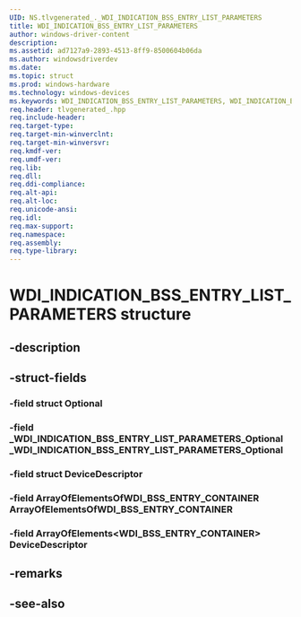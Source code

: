 ```yaml
---
UID: NS.tlvgenerated_._WDI_INDICATION_BSS_ENTRY_LIST_PARAMETERS
title: WDI_INDICATION_BSS_ENTRY_LIST_PARAMETERS
author: windows-driver-content
description: 
ms.assetid: ad7127a9-2893-4513-8ff9-8500604b06da
ms.author: windowsdriverdev
ms.date: 
ms.topic: struct
ms.prod: windows-hardware
ms.technology: windows-devices
ms.keywords: WDI_INDICATION_BSS_ENTRY_LIST_PARAMETERS, WDI_INDICATION_BSS_ENTRY_LIST_PARAMETERS, *PWDI_INDICATION_BSS_ENTRY_LIST_PARAMETERS
req.header: tlvgenerated_.hpp
req.include-header:
req.target-type:
req.target-min-winverclnt:
req.target-min-winversvr:
req.kmdf-ver:
req.umdf-ver:
req.lib:
req.dll:
req.ddi-compliance:
req.alt-api:
req.alt-loc:
req.unicode-ansi:
req.idl:
req.max-support:
req.namespace:
req.assembly:
req.type-library:
---
```


# WDI_INDICATION_BSS_ENTRY_LIST_PARAMETERS structure

## -description



## -struct-fields

### -field struct Optional			
 	
### -field _WDI_INDICATION_BSS_ENTRY_LIST_PARAMETERS_Optional _WDI_INDICATION_BSS_ENTRY_LIST_PARAMETERS_Optional			
 	
### -field struct DeviceDescriptor			
 	
### -field ArrayOfElementsOfWDI_BSS_ENTRY_CONTAINER ArrayOfElementsOfWDI_BSS_ENTRY_CONTAINER			
 	
### -field ArrayOfElements<WDI_BSS_ENTRY_CONTAINER> DeviceDescriptor			
 	
## -remarks

## -see-also
